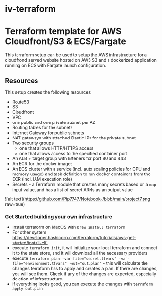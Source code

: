 # iv-terraform

# Terraform template for AWS Cloudfront/S3 & ECS/Fargate

This terraform setup can be used to setup the AWS infrastructure
for a cloudfrond served website hosted on AWS S3 and a dockerized application running on ECS with Fargate launch
configuration.

## Resources

This setup creates the following resources:

- Route53
- S3
- Cloudfront
- VPC
- one public and one private subnet per AZ
- Routing tables for the subnets
- Internet Gateway for public subnets
- NAT gateways with attached Elastic IPs for the private subnet
- Two security groups
  - one that allows HTTP/HTTPS access
  - one that allows access to the specified container port
- An ALB + target group with listeners for port 80 and 443
- An ECR for the docker images
- An ECS cluster with a service (incl. auto scaling policies for CPU and memory usage)
  and task definition to run docker containers from the ECR (incl. IAM execution role)
- Secrets - a Terraform module that creates many secrets based on a `map` input value, and has a list of secret ARNs as an output value


![alt text](https://github.com/Pip7747/Notebook-/blob/main/project7.png raw=true)

### Get Started building your own infrastructure

- Install terraform on MacOS with `brew install terraform`
- For other system https://developer.hashicorp.com/terraform/tutorials/aws-get-started/install-cli`
- execute `terraform init`, it will initialize your local terraform and connect it to the state store, and it will download all the necessary providers
- execute `terraform plan -var-file="secret.tfvars" -var-file="environment.tfvars" -out="out.plan"` - this will calculate the changes terraform has to apply and creates a plan. If there are changes, you will see them. Check if any of the changes are expected, especially deletion of infrastructure.
- if everything looks good, you can execute the changes with `terraform apply out.plan`

